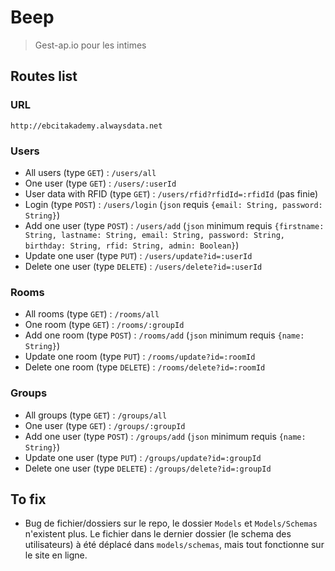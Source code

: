 # Beep
> Gest-ap.io pour les intimes

## Routes list

### URL
`http://ebcitakademy.alwaysdata.net`

### Users
* All users (type `GET`) : `/users/all`
* One user (type `GET`) : `/users/:userId`
* User data with RFID (type `GET`) : `/users/rfid?rfidId=:rfidId` (pas finie)
* Login (type `POST`) : `/users/login` (`json` requis `{email: String, password: String}`)
* Add one user (type `POST`) : `/users/add` (`json` minimum requis `{firstname: String, lastname: String, email: String, password: String, birthday: String, rfid: String, admin: Boolean}`)
* Update one user (type `PUT`) : `/users/update?id=:userId`
* Delete one user (type `DELETE`) : `/users/delete?id=:userId`

### Rooms
* All rooms (type `GET`) : `/rooms/all`
* One room (type `GET`) : `/rooms/:groupId`
* Add one room (type `POST`) : `/rooms/add` (`json` minimum requis `{name: String}`)
* Update one room (type `PUT`) : `/rooms/update?id=:roomId` 
* Delete one room (type `DELETE`) : `/rooms/delete?id=:roomId`

### Groups
* All groups (type `GET`) : `/groups/all`
* One user (type `GET`) : `/groups/:groupId`
* Add one user (type `POST`) : `/groups/add` (`json` minimum requis `{name: String}`)
* Update one user (type `PUT`) : `/groups/update?id=:groupId`
* Delete one user (type `DELETE`) : `/groups/delete?id=:groupId`

## To fix
* Bug de fichier/dossiers sur le repo, le dossier `Models` et `Models/Schemas` n'existent plus. Le fichier dans le dernier dossier (le schema des utilisateurs) à été déplacé dans `models/schemas`, mais tout fonctionne sur le site en ligne.